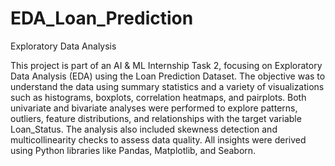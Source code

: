 # EDA_Loan_Prediction

Exploratory Data Analysis

This project is part of an AI & ML Internship Task 2, focusing on Exploratory Data Analysis (EDA) using the Loan Prediction Dataset. The objective was to understand the data using summary statistics and a variety of visualizations such as histograms, boxplots, correlation heatmaps, and pairplots. Both univariate and bivariate analyses were performed to explore patterns, outliers, feature distributions, and relationships with the target variable Loan_Status. The analysis also included skewness detection and multicollinearity checks to assess data quality. All insights were derived using Python libraries like Pandas, Matplotlib, and Seaborn.
